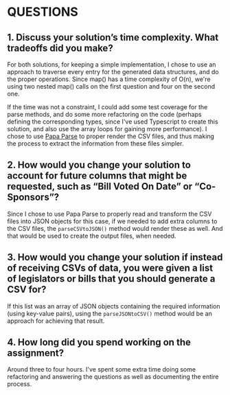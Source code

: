 # QUESTIONS

## 1. Discuss your solution’s time complexity. What tradeoffs did you make?

For both solutions, for keeping a simple implementation, I chose to use an approach to traverse every entry for the generated data structures, and do the proper operations. Since map() has a time complexity of O(n), we're using two nested map() calls on the first question and four on the second one. 
 
If the time was not a constraint, I could add some test coverage for the parse methods, and do some more refactoring on the code (perhaps defining the corresponding types, since I've used Typescript to create this solution, and also use the array loops for gaining more performance). I chose to use [Papa Parse](https://www.papaparse.com/) to proper render the CSV files, and thus making the process to extract the information from these files simpler.

## 2. How would you change your solution to account for future columns that might be requested, such as “Bill Voted On Date” or “Co-Sponsors”?

Since I chose to use Papa Parse to properly read and transform the CSV files into JSON objects for this case, if we needed to add extra columns to the CSV files, the `parseCSVtoJSON()` method would render these as well. And that would be used to create the output files, when needed.

## 3. How would you change your solution if instead of receiving CSVs of data, you were given a list of legislators or bills that you should generate a CSV for?

If this list was an array of JSON objects containing the required information (using key-value pairs), using the `parseJSONtoCSV()` method would be an approach for achieving that result.

## 4. How long did you spend working on the assignment?

Around three to four hours. I've spent some extra time doing some refactoring and answering the questions as well as documenting the entire process.